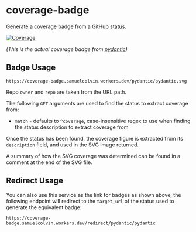 # coverage-badge

Generate a coverage badge from a GitHub status.

[![Coverage](https://coverage-badge.samuelcolvin.workers.dev/pydantic/pydantic.svg)](https://coverage-badge.samuelcolvin.workers.dev/redirct/pydantic/pydantic)

_(This is the actual coverage badge from [pydantic](https://github.com/pydantic/pydantic))_

## Badge Usage

```
https://coverage-badge.samuelcolvin.workers.dev/pydantic/pydantic.svg
```

Repo `owner` and `repo` are taken from the URL path.

The following `GET` arguments are used to find the status to extract coverage from:
* `match` - defaults to `^coverage`, case-insensitive regex to use when finding the status description to extract
  coverage from

Once the status has been found, the coverage figure is extracted from its `description` field, and used in the
SVG image returned.

A summary of how the SVG coverage was determined can be found in a comment at the end of the SVG file.

## Redirect Usage

You can also use this service as the link for badges as shown above, the following endpoint will
redirect to the `target_url` of the status used to generate the equivalent badge:

```
https://coverage-badge.samuelcolvin.workers.dev/redirect/pydantic/pydantic
```
